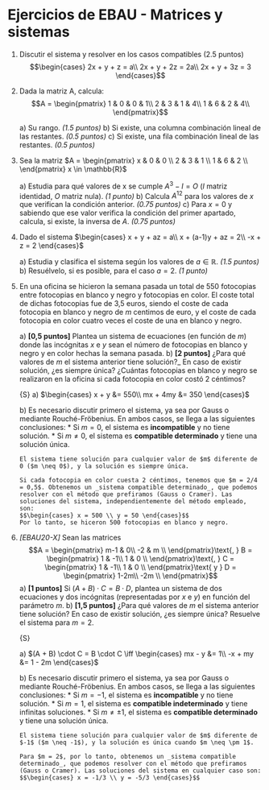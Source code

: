 Ejercicios de EBAU - Matrices y sistemas
=======================================


1.  Discutir el sistema y resolver en los casos compatibles (2.5 puntos)
    $$\begin{cases}
        2x + y + z  = a\\
        2x + y + 2z = 2a\\
        2x + y + 3z = 3
    \end{cases}$$

1.  Dada la matriz A, calcula:
    $$A = \begin{pmatrix}
        1 & 0 & 0 & 1\\
        2 & 3 & 1 & 4\\
        1 & 6 & 2 & 4\\
    \end{pmatrix}$$

    a)  Su rango. _(1.5 puntos)_
    b)  Si existe, una columna combinación lineal de las restantes. _(0.5 puntos)_
    c)  Si existe, una fila combinación lineal de las restantes. _(0.5 puntos)_

1.  Sea la matriz $A =
    \begin{pmatrix}
        x & 0 & 0 \\
        2 & 3 & 1 \\
        1 & 6 & 2 \\
    \end{pmatrix} x \in \mathbb{R}$

    a)  Estudia para qué valores de x se cumple $A^3 - I = O$
        ($I$ matriz identidad, $O$ matriz nula). _(1 punto)_
    b)  Calcula $A^12$ para los valores de $x$ que verifican la condición anterior. _(0.75 puntos)_
    c)  Para $x = 0$ y sabiendo que ese valor verifica la condición del primer apartado, calcula,
        si existe, la inversa de $A$. _(0.75 puntos)_

1.  Dado el sistema $\begin{cases}
        x + y + az = a\\
        x + (a-1)y + az = 2\\
        -x + z = 2
    \end{cases}$

    a)  Estudia y clasifica el sistema según los valores de $a \in \mathbb{R}$. _(1.5 puntos)_
    b)  Resuélvelo, si es posible, para el caso $a = 2$. _(1 punto)_

1.  En una oficina se hicieron la semana pasada un total de 550 fotocopias entre fotocopias
    en blanco y negro y fotocopias en color. El coste total de dichas fotocopias fue de 3,5 euros, siendo el coste de cada fotocopia en blanco y negro de _m_ centimos de euro, y el coste de cada fotocopia en color cuatro veces el coste de una en blanco y negro.

    a)  __[0,5 puntos]__ Plantea un sistema de ecuaciones (en función de _m_) donde las incógnitas
        $x$ e $y$ sean el número de fotocopias en blanco y negro y en color hechas la semana
        pasada.
    b)  __[2 puntos]__ ¿Para qué valores de _m_ el sistema anterior tiene solución?_
        En caso de existir solución, ¿es siempre única? ¿Cuántas fotocopias en blanco y negro se realizaron en la oficina si cada fotocopia en color costó 2 céntimos?

    {S}
    a)  $\begin{cases}
            x + y    &= 550\\
            mx + 4my &= 350
        \end{cases}$
    
    b)  Es necesario discutir primero el sistema, ya sea por Gauss o mediante Rouché-Fröbenius.
        En ambos casos, se llega a las siguientes conclusiones:
        *   Si $m = 0$, el sistema es __incompatible__ y no tiene solución.
        *   Si $m \neq 0$, el sistema es __compatible determinado__ y tiene una solución única.

        El sistema tiene solución para cualquier valor de $m$ diferente de 0 ($m \neq 0$), y la solución es siempre única.

        Si cada fotocopia en color cuesta 2 céntimos, tenemos que $m = 2/4 = 0,5$. Obtenemos un _sistema compatible determinado_, que podemos resolver con el método que prefiramos (Gauss o Cramer). Las soluciones del sistema, independientemente del método empleado, son:
        $$\begin{cases} x = 500 \\ y = 50 \end{cases}$$
        Por lo tanto, se hiceron 500 fotocopias en blanco y negro.


1.  _[EBAU20-X]_ Sean las matrices
        $$A = \begin{pmatrix}
            m-1 & 0\\
            -2 & m \\
        \end{pmatrix}\text{, } 
        B = \begin{pmatrix}
            1 & -1\\
            1 & 0 \\
        \end{pmatrix}\text{, } 
        C = \begin{pmatrix}
            1 & -1\\
            1 & 0 \\
        \end{pmatrix}\text{ y } 
        D = \begin{pmatrix}
            1-2m\\
            -2m \\
        \end{pmatrix}$$
    a)  __[1 puntos]__ Si $(A+B)\cdot C = B \cdot D$, plantea un sistema de dos ecuaciones
        y dos incógnitas (representadas por $x$ e $y$) en función del parámetro _m_.
    b)  __[1,5 puntos]__ ¿Para qué valores de _m_ el sistema anterior tiene solución?
        En caso de existir solución, ¿es siempre única? Resuelve el sistema para $m = 2$.

    {S}

    a)  $(A + B) \cdot C = B \cdot C \iff \begin{cases}
            mx - y  &= 1\\
            -x + my &= 1 - 2m
        \end{cases}$

    b)  Es necesario discutir primero el sistema, ya sea por Gauss o mediante Rouché-Fröbenius.
        En ambos casos, se llega a las siguientes conclusiones:
        *   Si $m = -1$, el sistema es __incompatible__ y no tiene solución.
        *   Si $m = 1$, el sistema es __compatible indeterminado__ y tiene infinitas soluciones.
        *   Si $m \neq \pm 1$, el sistema es __compatible determinado__ y tiene una solución única.

        El sistema tiene solución para cualquier valor de $m$ diferente de $-1$ ($m \neq -1$), y la solución es única cuando $m \neq \pm 1$.

        Para $m = 2$, por lo tanto, obtenemos un _sistema compatible determinado_, que podemos resolver con el método que prefiramos (Gauss o Cramer). Las soluciones del sistema en cualquier caso son:
        $$\begin{cases} x = -1/3 \\ y = -5/3 \end{cases}$$
